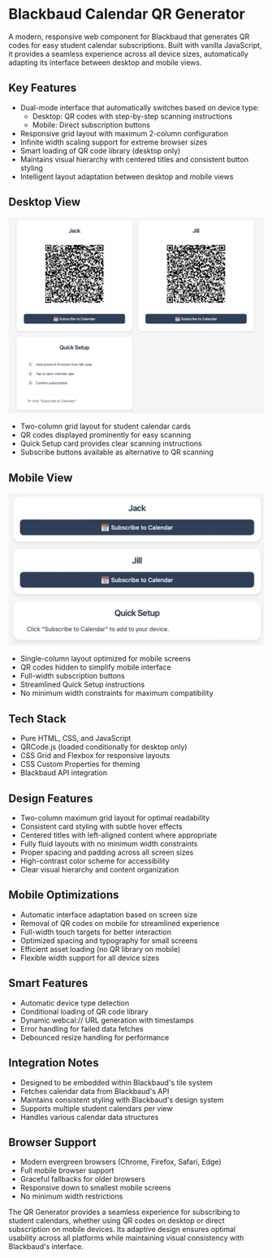 # Blackbaud Calendar QR Generator

A modern, responsive web component for Blackbaud that generates QR codes for easy student calendar subscriptions. Built with vanilla JavaScript, it provides a seamless experience across all device sizes, automatically adapting its interface between desktop and mobile views.

## Key Features
- Dual-mode interface that automatically switches based on device type:
  - Desktop: QR codes with step-by-step scanning instructions
  - Mobile: Direct subscription buttons
- Responsive grid layout with maximum 2-column configuration
- Infinite width scaling support for extreme browser sizes
- Smart loading of QR code library (desktop only)
- Maintains visual hierarchy with centered titles and consistent button styling
- Intelligent layout adaptation between desktop and mobile views

## Desktop View
![Desktop View](samples/desktop_view.png)
- Two-column grid layout for student calendar cards
- QR codes displayed prominently for easy scanning
- Quick Setup card provides clear scanning instructions
- Subscribe buttons available as alternative to QR scanning

## Mobile View
![Mobile View](samples/mobile_view.png)
- Single-column layout optimized for mobile screens
- QR codes hidden to simplify mobile interface
- Full-width subscription buttons
- Streamlined Quick Setup instructions
- No minimum width constraints for maximum compatibility

## Tech Stack
- Pure HTML, CSS, and JavaScript
- QRCode.js (loaded conditionally for desktop only)
- CSS Grid and Flexbox for responsive layouts
- CSS Custom Properties for theming
- Blackbaud API integration

## Design Features
- Two-column maximum grid layout for optimal readability
- Consistent card styling with subtle hover effects
- Centered titles with left-aligned content where appropriate
- Fully fluid layouts with no minimum width constraints
- Proper spacing and padding across all screen sizes
- High-contrast color scheme for accessibility
- Clear visual hierarchy and content organization

## Mobile Optimizations
- Automatic interface adaptation based on screen size
- Removal of QR codes on mobile for streamlined experience
- Full-width touch targets for better interaction
- Optimized spacing and typography for small screens
- Efficient asset loading (no QR library on mobile)
- Flexible width support for all device sizes

## Smart Features
- Automatic device type detection
- Conditional loading of QR code library
- Dynamic webcal:// URL generation with timestamps
- Error handling for failed data fetches
- Debounced resize handling for performance

## Integration Notes
- Designed to be embedded within Blackbaud's tile system
- Fetches calendar data from Blackbaud's API
- Maintains consistent styling with Blackbaud's design system
- Supports multiple student calendars per view
- Handles various calendar data structures

## Browser Support
- Modern evergreen browsers (Chrome, Firefox, Safari, Edge)
- Full mobile browser support
- Graceful fallbacks for older browsers
- Responsive down to smallest mobile screens
- No minimum width restrictions

The QR Generator provides a seamless experience for subscribing to student calendars, whether using QR codes on desktop or direct subscription on mobile devices. Its adaptive design ensures optimal usability across all platforms while maintaining visual consistency with Blackbaud's interface.